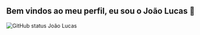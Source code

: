## Bem vindos ao meu perfil, eu sou o João Lucas 👋

![GitHub status João Lucas](https://github-readme-stats.vercel.app/api?username=JoaoLucas-Silva&show_icons=true&theme=tokyonight)

